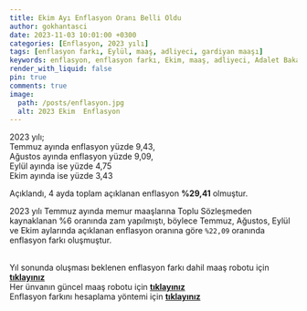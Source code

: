 ```yaml
---
title: Ekim Ayı Enflasyon Oranı Belli Oldu
author: gokhantasci
date: 2023-11-03 10:01:00 +0300
categories: [Enflasyon, 2023 yılı]
tags: [enflasyon farkı, Eylül, maaş, adliyeci, gardiyan maaşı]
keywords: enflasyon, enflasyon farkı, Ekim, maaş, adliyeci, Adalet Bakanlığı
render_with_liquid: false
pin: true
comments: true
image:
  path: /posts/enflasyon.jpg
  alt: 2023 Ekim  Enflasyon
---
```


2023 yılı;
<br>Temmuz ayında enflasyon yüzde 9,43, 
<br>Ağustos ayında enflasyon yüzde 9,09,
<br>Eylül ayında ise yüzde 4,75
<br>Ekim ayında ise yüzde 3,43

Açıklandı,  4 ayda toplam açıklanan enflasyon **%29,41** olmuştur.


2023 yılı Temmuz ayında memur maaşlarına Toplu Sözleşmeden kaynaklanan %6 oranında zam yapılmıştı, böylece Temmuz, Ağustos, Eylül ve Ekim aylarında açıklanan enflasyon oranına göre <code class="highlighter-rouge">%22,09</code> oranında enflasyon farkı oluşmuştur.

<br>Yıl sonunda oluşması beklenen enflasyon farkı dahil maaş robotu için [**tıklayınız**](https://adliyeci.com.tr/maasyeni/) 
<br>Her ünvanın güncel maaş robotu için [**tıklayınız**](https://adliyeci.com.tr/maas/) 
<br>Enflasyon farkını hesaplama yöntemi için [**tıklayınız**](https://adliyeci.com.tr/enflasyonfarki/) 